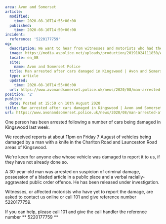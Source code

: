 ```yaml
area: Avon and Somerset
article:
  modified:
    time: 2020-08-10T14:55+00:00
  published:
    time: 2020-08-10T14:50+00:00
incident:
  reference: '5220177759'
og:
  description: We want to hear from witnesses and motorists who had their vehicles damaged last week in Kingswood.
  image: https://media.aspolice.net/uploads/production/20191024111850/Arrest-Made_Cuffs.jpg
  locale: en_GB
  site:
    name: Avon and Somerset Police
  title: Man arrested after cars damaged in Kingswood | Avon and Somerset Police
  type: article
  updated:
    time: 2020-08-10T14:55+00:00
  url: https://www.avonandsomerset.police.uk/news/2020/08/man-arrested-after-cars-damaged-in-kingswood/
position: '2'
publish:
  date: Posted at 15:50 on 10th August 2020
title: Man arrested after cars damaged in Kingswood | Avon and Somerset Police
url: https://www.avonandsomerset.police.uk/news/2020/08/man-arrested-after-cars-damaged-in-kingswood/
```

One person has been arrested following a number of cars being damaged in Kingswood last week.

We received reports at about 11pm on Friday 7 August of vehicles being damaged by a man with a knife in the Charlton Road and Launceston Road areas of Kingswood.

We're keen for anyone else whose vehicle was damaged to report it to us, if they have not already done so.

A 30-year-old man was arrested on suspicion of criminal damage, possession of a bladed article in a public place and a verbal racially-aggravated public order offence. He has been released under investigation.

Witnesses, or affected motorists who have yet to report the damage, are asked to contact us online or call 101 and give reference number 5220177759.

If you can help, please call 101 and give the call handler the reference number ** 5220177759 **
